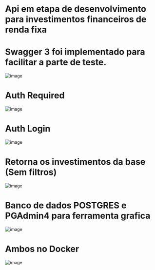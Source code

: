 # Api em etapa de desenvolvimento para investimentos financeiros de renda fixa



<h1>Swagger 3 foi implementado para facilitar a parte de teste.</h1>

![image](https://github.com/igormarinho98/products/assets/35459531/b56aec29-8941-45fb-aadc-afe86759dcbf)

<h1>Auth Required</h1>

![image](https://github.com/igormarinho98/products/assets/35459531/21366108-2925-46b0-ada7-c9ce507b1137)


<h1>Auth Login</h1>

![image](https://github.com/igormarinho98/products/assets/35459531/04808b61-22d4-48d1-8546-a80bb6d29a8e)

<h1>Retorna os investimentos da base (Sem filtros) </h1>

![image](https://github.com/igormarinho98/products/assets/35459531/4e1eea6b-7f30-411d-8147-ab215b2039f1)

<h1>Banco de dados POSTGRES e PGAdmin4 para ferramenta grafica </h1>


![image](https://github.com/igormarinho98/products/assets/35459531/654aa32f-3540-43cc-b076-033ca2e22b22)


<h1>Ambos no Docker </h1>

![image](https://github.com/igormarinho98/products/assets/35459531/8bde85f1-b61b-4c5f-925b-e6ab9e62a647)
